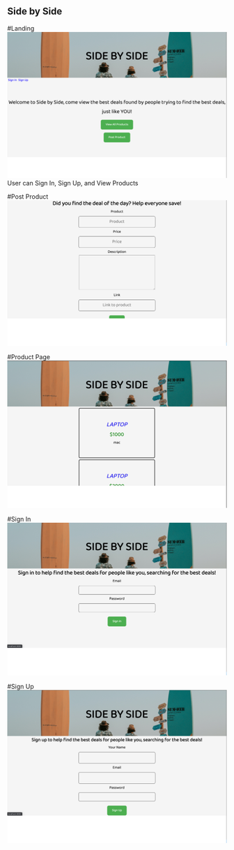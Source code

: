 ## Side by Side 

#Landing
![Image description](https://github.com/tyonek/side-by-side/blob/master/Screenshots/Landing.png)
User can Sign In, Sign Up, and View Products

#Post Product
![Image description](https://github.com/tyonek/side-by-side/blob/master/Screenshots/Post.png)

#Product Page 
![Image description](https://github.com/tyonek/side-by-side/blob/master/Screenshots/Product.png)

#Sign In
![Image description](https://github.com/tyonek/side-by-side/blob/master/Screenshots/signin.png)

#Sign Up
![Image description](https://github.com/tyonek/side-by-side/blob/master/Screenshots/signup.png)
